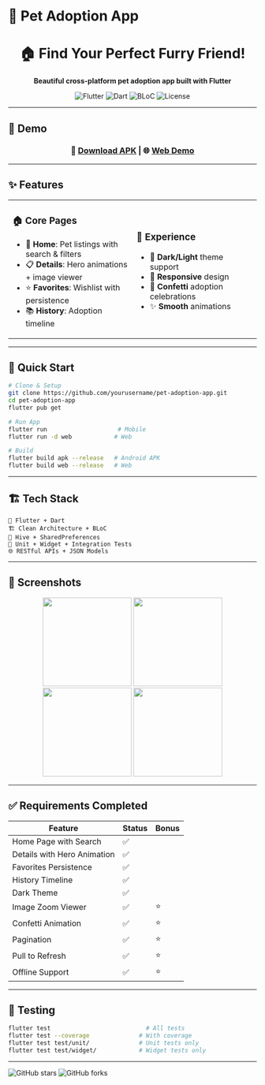 # 🐾 Pet Adoption App

<div align="center">
  <h1>🏠 Find Your Perfect Furry Friend!</h1>
  <p><strong>Beautiful cross-platform pet adoption app built with Flutter</strong></p>
  
  ![Flutter](https://img.shields.io/badge/Flutter-02569B?style=flat-square&logo=flutter&logoColor=white)
  ![Dart](https://img.shields.io/badge/Dart-0175C2?style=flat-square&logo=dart&logoColor=white)
  ![BLoC](https://img.shields.io/badge/BLoC-FF6B6B?style=flat-square)
  ![License](https://img.shields.io/badge/License-MIT-green?style=flat-square)
</div>

---

## 📱 Demo

<div align="center">

### 📱 [Download APK](https://github.com/yourusername/pet-adoption-app/releases/latest) | 🌐 [Web Demo](https://pet-adoption-app.web.app)

</div>

---
## ✨ Features

<table>
<tr>
<td width="50%">

### 🏠 **Core Pages**
- 📱 **Home**: Pet listings with search & filters
- 📋 **Details**: Hero animations + image viewer
- ⭐ **Favorites**: Wishlist with persistence  
- 📚 **History**: Adoption timeline

</td>
<td width="50%">

### 🎨 **Experience**  
- 🌙 **Dark/Light** theme support
- 📱 **Responsive** design
- 🎊 **Confetti** adoption celebrations
- ✨ **Smooth** animations

</td>
</tr>
</table>

---

## 🚀 Quick Start

```bash
# Clone & Setup
git clone https://github.com/yourusername/pet-adoption-app.git
cd pet-adoption-app
flutter pub get

# Run App
flutter run                    # Mobile
flutter run -d web            # Web

# Build
flutter build apk --release   # Android APK
flutter build web --release   # Web
```

---

## 🏗️ Tech Stack

```
📱 Flutter + Dart
🏗️ Clean Architecture + BLoC
💾 Hive + SharedPreferences  
🧪 Unit + Widget + Integration Tests
🌐 RESTful APIs + JSON Models
```

---

## 📸 Screenshots

<div align="center">
<img src="https://via.placeholder.com/250x500/FF6B6B/FFFFFF?text=🏠+Home" width="180"/>
<img src="https://via.placeholder.com/250x500/4ECDC4/FFFFFF?text=📋+Details" width="180"/>
<img src="https://via.placeholder.com/250x500/45B7D1/FFFFFF?text=⭐+Favorites" width="180"/>
<img src="https://via.placeholder.com/250x500/96CEB4/FFFFFF?text=📚+History" width="180"/>
</div>

---

## ✅ Requirements Completed

| Feature | Status | Bonus |
|---------|--------|-------|
| Home Page with Search | ✅ | |
| Details with Hero Animation | ✅ | |
| Favorites Persistence | ✅ | |
| History Timeline | ✅ | |
| Dark Theme | ✅ | |
| Image Zoom Viewer | ✅ | ⭐ |
| Confetti Animation | ✅ | ⭐ |
| Pagination | ✅ | ⭐ |
| Pull to Refresh | ✅ | ⭐ |
| Offline Support | ✅ | ⭐ |

---

## 🧪 Testing

```bash
flutter test                           # All tests
flutter test --coverage              # With coverage
flutter test test/unit/              # Unit tests only
flutter test test/widget/            # Widget tests only
```

---



![GitHub stars](https://img.shields.io/github/stars/yourusername/pet-adoption-app?style=social)
![GitHub forks](https://img.shields.io/github/forks/yourusername/pet-adoption-app?style=social)

</div>
